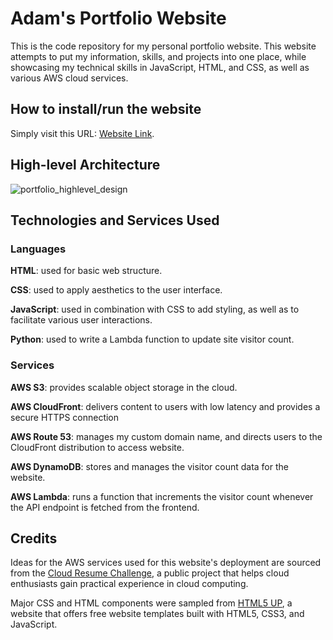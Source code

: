 # Adam's Portfolio Website

This is the code repository for my personal portfolio website. This website attempts to put my information, skills, and projects into one place, while showcasing my technical skills in JavaScript, HTML, and CSS, as well as various AWS cloud services.

## How to install/run the website
Simply visit this URL: [Website Link](https://portfolio.adamwu.dev/).

## High-level Architecture
![portfolio_highlevel_design](https://github.com/minebreak28/Portfolio-Website/assets/78050276/6e528210-f339-4690-8ecd-a74adb5221a0)

## Technologies and Services Used

### Languages

**HTML**: used for basic web structure.

**CSS**: used to apply aesthetics to the user interface.

**JavaScript**: used in combination with CSS to add styling, as well as to facilitate various user interactions.

**Python**: used to write a Lambda function to update site visitor count.

### Services

**AWS S3**: provides scalable object storage in the cloud.

**AWS CloudFront**: delivers content to users with low latency and provides a secure HTTPS connection

**AWS Route 53**: manages my custom domain name, and directs users to the CloudFront distribution to access website.

**AWS DynamoDB**: stores and manages the visitor count data for the website.

**AWS Lambda**: runs a function that increments the visitor count whenever the API endpoint is fetched from the frontend.

## Credits

Ideas for the AWS services used for this website's deployment are sourced from the [Cloud Resume Challenge](https://cloudresumechallenge.dev/docs/the-challenge/aws/), a public project that helps cloud enthusiasts gain practical experience in cloud computing.

Major CSS and HTML components were sampled from [HTML5 UP](https://html5up.net/stellar), a website that offers free website templates built with HTML5, CSS3, and JavaScript.
